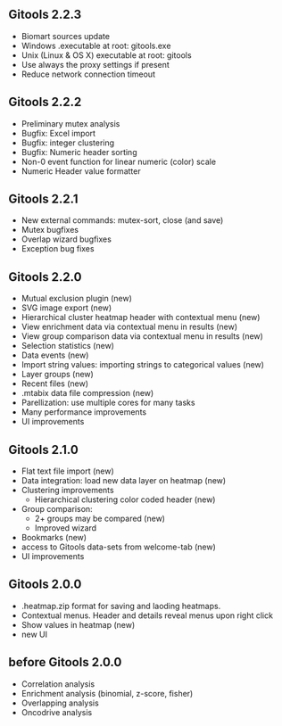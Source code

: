 Gitools 2.2.3
------------------------------------------------------------
* Biomart sources update
* Windows .executable at root: gitools.exe
* Unix (Linux & OS X) executable at root: gitools
* Use always the proxy settings if present
* Reduce network connection timeout

Gitools 2.2.2
------------------------------------------------------------
* Preliminary mutex analysis
* Bugfix: Excel import
* Bugfix: integer clustering
* Bugfix: Numeric header sorting
* Non-0 event function for linear numeric (color) scale
* Numeric Header value formatter


Gitools 2.2.1
-------------------------------------------------------------
* New external commands: mutex-sort, close (and save)
* Mutex bugfixes
* Overlap wizard bugfixes
* Exception bug fixes

Gitools 2.2.0
-------------------------------------------------------------
* Mutual exclusion plugin (new)
* SVG image export (new)
* Hierarchical cluster heatmap header with contextual menu (new)
* View enrichment data via contextual menu in results (new)
* View group comparison data via contextual menu in results (new)
* Selection statistics (new)
* Data events (new)
* Import string values: importing strings to categorical values (new)
* Layer groups (new)
* Recent files (new)
* .mtabix data file compression (new)
* Parellization: use multiple cores for many tasks
* Many performance improvements
* UI improvements


Gitools 2.1.0
-------------------------------------------------------------
* Flat text file import (new)
* Data integration: load new data layer on heatmap (new)
* Clustering improvements
    * Hierarchical clustering color coded header (new)
* Group comparison:
    * 2+ groups may be compared (new)
    * Improved wizard
* Bookmarks (new)
* access to Gitools data-sets from welcome-tab (new)
* UI improvements

Gitools 2.0.0
-------------------------------------------------------------
* .heatmap.zip format for saving and laoding heatmaps.
* Contextual menus. Header and details reveal menus upon right click
* Show values in heatmap (new)
* new UI


before Gitools 2.0.0
-------------------------------------------------------------
* Correlation analysis
* Enrichment analysis (binomial, z-score, fisher)
* Overlapping analysis
* Oncodrive analysis
